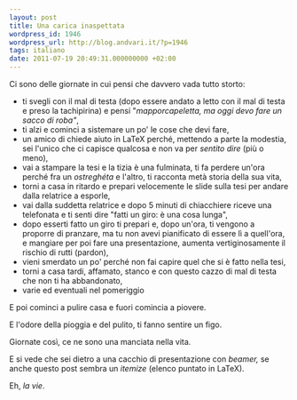 ```yaml
---
layout: post
title: Una carica inaspettata
wordpress_id: 1946
wordpress_url: http://blog.andvari.it/?p=1946
tags: italiano
date: 2011-07-19 20:49:31.000000000 +02:00
---
```

Ci sono delle giornate in cui pensi che davvero vada tutto storto:
<ul>
	<li>ti svegli con il mal di testa (dopo essere andato a letto con il mal di testa e preso la tachipirina) e pensi "<em>mapporcapeletta, ma oggi devo fare un sacco di roba"</em>,</li>
	<li>ti alzi e cominci a sistemare un po' le cose che devi fare,</li>
	<li>un amico di chiede aiuto in LaTeX perché, mettendo a parte la modestia, sei l'unico che ci capisce qualcosa e non va per <em>sentito dire</em> (più o meno),</li>
	<li>vai a stampare la tesi e la tizia è una fulminata, ti fa perdere un'ora perché fra un <em>ostreghéta</em> e l'altro, ti racconta metà storia della sua vita,</li>
	<li>torni a casa in ritardo e prepari velocemente le slide sulla tesi per andare dalla relatrice a esporle,</li>
	<li>vai dalla suddetta relatrice e dopo 5 minuti di chiacchiere riceve una telefonata e ti senti dire "fatti un giro: è una cosa lunga",</li>
	<li>dopo esserti fatto un giro ti prepari e, dopo un'ora, ti vengono a proporre di pranzare, ma tu non avevi pianificato di essere lì a quell'ora, e mangiare per poi fare una presentazione, aumenta vertiginosamente il rischio di rutti (pardon),</li>
	<li>vieni smerdato un po' perché non fai capire quel che si è fatto nella tesi,</li>
	<li>torni a casa tardi, affamato, stanco e con questo cazzo di mal di testa che non ti ha abbandonato,</li>
	<li>varie ed eventuali nel pomeriggio</li>
</ul>
E poi cominci a pulire casa e fuori comincia a piovere.

E l'odore della pioggia e del pulito, ti fanno sentire un figo.

Giornate così, ce ne sono una manciata nella vita.

E si vede che sei dietro a una cacchio di presentazione con <em>beamer, </em>se anche questo post sembra un <em>itemize </em>(elenco puntato in LaTeX).

Eh, <em>la vie</em>.
